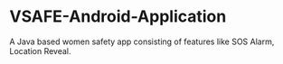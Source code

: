 # VSAFE-Android-Application
A Java based women safety app consisting of features like SOS Alarm, Location Reveal.

